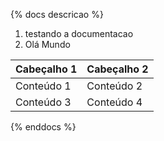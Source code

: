 {% docs descricao %}

1. testando a documentacao
2. Olá Mundo

| Cabeçalho 1 | Cabeçalho 2 |
|---|---|
| Conteúdo 1 | Conteúdo 2 |
| Conteúdo 3 | Conteúdo 4 |


{% enddocs %}